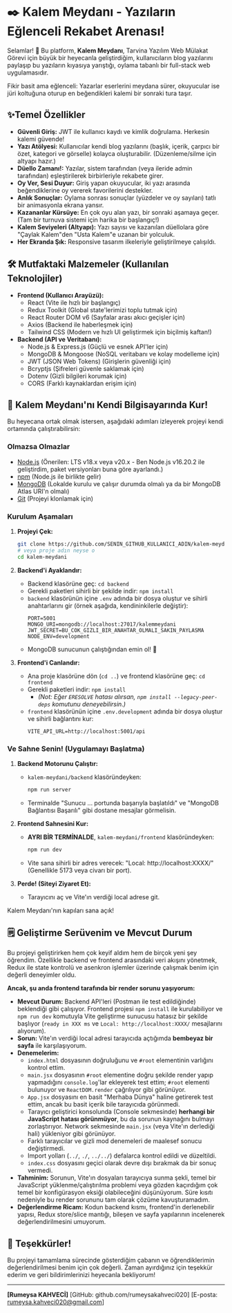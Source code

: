 # ✒️ Kalem Meydanı - Yazıların Eğlenceli Rekabet Arenası!

Selamlar! 👋 Bu platform, **Kalem Meydanı**, Tarvina Yazılım Web Mülakat Görevi için büyük bir heyecanla geliştirdiğim, kullanıcıların blog yazılarını paylaşıp bu yazıların kıyasıya yarıştığı, oylama tabanlı bir full-stack web uygulamasıdır.

Fikir basit ama eğlenceli: Yazarlar eserlerini meydana sürer, okuyucular ise jüri koltuğuna oturup en beğendikleri kalemi bir sonraki tura taşır. 

## ✨Temel Özellikler

*   **Güvenli Giriş:** JWT ile kullanıcı kaydı ve kimlik doğrulama. Herkesin kalemi güvende!
*   **Yazı Atölyesi:** Kullanıcılar kendi blog yazılarını (başlık, içerik, çarpıcı bir özet, kategori ve görselle) kolayca oluşturabilir. (Düzenleme/silme için altyapı hazır.)
*   **Düello Zamanı!:** Yazılar, sistem tarafından (veya ileride admin tarafından) eşleştirilerek birbirleriyle rekabete girer.
*   **Oy Ver, Sesi Duyur:** Giriş yapan okuyucular, iki yazı arasında beğendiklerine oy vererek favorilerini destekler.
*   **Anlık Sonuçlar:** Oylama sonrası sonuçlar (yüzdeler ve oy sayıları) tatlı bir animasyonla ekrana yansır.
*   **Kazananlar Kürsüye:** En çok oyu alan yazı, bir sonraki aşamaya geçer. (Tam bir turnuva sistemi için harika bir başlangıç!)
*   **Kalem Seviyeleri (Altyapı):** Yazı sayısı ve kazanılan düellolara göre "Çaylak Kalem"den "Usta Kalem"e uzanan bir yolculuk.
*   **Her Ekranda Şık:** Responsive tasarım ilkeleriyle geliştirilmeye çalışıldı.

## 🛠️ Mutfaktaki Malzemeler (Kullanılan Teknolojiler)

*   **Frontend (Kullanıcı Arayüzü):**
    *   React (Vite ile hızlı bir başlangıç)
    *   Redux Toolkit (Global state'lerimizi toplu tutmak için)
    *   React Router DOM v6 (Sayfalar arası akıcı geçişler için)
    *   Axios (Backend ile haberleşmek için)
    *   Tailwind CSS (Modern ve hızlı UI geliştirmek için biçilmiş kaftan!)
*   **Backend (API ve Veritabanı):**
    *   Node.js & Express.js (Güçlü ve esnek API'ler için)
    *   MongoDB & Mongoose (NoSQL veritabanı ve kolay modelleme için)
    *   JWT (JSON Web Tokens) (Girişlerin güvenliği için)
    *   Bcryptjs (Şifreleri güvenle saklamak için)
    *   Dotenv (Gizli bilgileri korumak için)
    *   CORS (Farklı kaynaklardan erişim için)

## 🚀 Kalem Meydanı'nı Kendi Bilgisayarında Kur!

Bu heyecana ortak olmak istersen, aşağıdaki adımları izleyerek projeyi kendi ortamında çalıştırabilirsin:

### Olmazsa Olmazlar 

*   [Node.js](https://nodejs.org/) (Önerilen: LTS v18.x veya v20.x - Ben Node.js v16.20.2 ile geliştirdim, paket versiyonları buna göre ayarlandı.)
*   [npm](https://www.npmjs.com/) (Node.js ile birlikte gelir)
*   [MongoDB](https://www.mongodb.com/try/download/community) (Lokalde kurulu ve çalışır durumda olmalı ya da bir MongoDB Atlas URI'n olmalı)
*   [Git](https://git-scm.com/) (Projeyi klonlamak için)

### Kurulum Aşamaları

1.  **Projeyi Çek:**
    ```bash
    git clone https://github.com/SENIN_GITHUB_KULLANICI_ADIN/kalem-meydani.git 
    # veya proje adın neyse o
    cd kalem-meydani
    ```

2.  **Backend'i Ayaklandır:**
    *   Backend klasörüne geç: `cd backend`
    *   Gerekli paketleri sihirli bir şekilde indir: `npm install`
    *   `backend` klasörünün içine `.env` adında bir dosya oluştur ve sihirli anahtarlarını gir (örnek aşağıda, kendininkilerle değiştir):
        ```env
        PORT=5001
        MONGO_URI=mongodb://localhost:27017/kalemmeydani
        JWT_SECRET=BU_COK_GIZLI_BIR_ANAHTAR_OLMALI_SAKIN_PAYLASMA
        NODE_ENV=development
        ```
    *   MongoDB sunucunun çalıştığından emin ol! 🐉

3.  **Frontend'i Canlandır:**
    *   Ana proje klasörüne dön (`cd ..`) ve frontend klasörüne geç: `cd frontend`
    *   Gerekli paketleri indir: `npm install`
        *   *(Not: Eğer `ERESOLVE` hatası alırsan, `npm install --legacy-peer-deps` komutunu deneyebilirsin.)*
    *   `frontend` klasörünün içine `.env.development` adında bir dosya oluştur ve sihirli bağlantını kur:
        ```env
        VITE_API_URL=http://localhost:5001/api
        ```

### Ve Sahne Senin! (Uygulamayı Başlatma)

1.  **Backend Motorunu Çalıştır:**
    *   `kalem-meydani/backend` klasöründeyken:
        ```bash
        npm run server
        ```
    *   Terminalde "Sunucu ... portunda başarıyla başlatıldı" ve "MongoDB Bağlantısı Başarılı" gibi dostane mesajlar görmelisin.

2.  **Frontend Sahnesini Kur:**
    *   **AYRI BİR TERMİNALDE**, `kalem-meydani/frontend` klasöründeyken:
        ```bash
        npm run dev
        ```
    *   Vite sana sihirli bir adres verecek: "Local: http://localhost:XXXX/" (Genellikle 5173 veya civarı bir port).

3.  **Perde! (Siteyi Ziyaret Et):**
    *   Tarayıcını aç ve Vite'ın verdiği local adrese git.

Kalem Meydanı'nın kapıları sana açık!

## 🗒️ Geliştirme Serüvenim ve Mevcut Durum

Bu projeyi geliştirirken hem çok keyif aldım hem de birçok yeni şey öğrendim. Özellikle backend ve frontend arasındaki veri akışını yönetmek, Redux ile state kontrolü ve asenkron işlemler üzerinde çalışmak benim için değerli deneyimler oldu.

**Ancak, şu anda frontend tarafında bir render sorunu yaşıyorum:**

*   **Mevcut Durum:** Backend API'leri (Postman ile test edildiğinde) beklendiği gibi çalışıyor. Frontend projesi `npm install` ile kurulabiliyor ve `npm run dev` komutuyla Vite geliştirme sunucusu hatasız bir şekilde başlıyor (`ready in XXX ms` ve `Local: http://localhost:XXXX/` mesajlarını alıyorum).
*   **Sorun:** Vite'ın verdiği local adresi tarayıcıda açtığımda **bembeyaz bir sayfa** ile karşılaşıyorum.
*   **Denemelerim:**
    *   `index.html` dosyasının doğruluğunu ve `#root` elementinin varlığını kontrol ettim.
    *   `main.jsx` dosyasının `#root` elementine doğru şekilde render yapıp yapmadığını `console.log`'lar ekleyerek test ettim; `#root` elementi bulunuyor ve `ReactDOM.render` çağrılıyor gibi görünüyor.
    *   `App.jsx` dosyasını en basit "Merhaba Dünya" haline getirerek test ettim, ancak bu basit içerik bile tarayıcıda görünmedi.
    *   Tarayıcı geliştirici konsolunda (Console sekmesinde) **herhangi bir JavaScript hatası görünmüyor**, bu da sorunun kaynağını bulmayı zorlaştırıyor. Network sekmesinde `main.jsx` (veya Vite'ın derlediği hali) yükleniyor gibi görünüyor.
    *   Farklı tarayıcılar ve gizli mod denemeleri de maalesef sonucu değiştirmedi.
    *   Import yolları (`../`, `./`, `../../`) defalarca kontrol edildi ve düzeltildi.
    *   `index.css` dosyasını geçici olarak devre dışı bırakmak da bir sonuç vermedi.
*   **Tahminim:** Sorunun, Vite'ın dosyaları tarayıcıya sunma şekli, temel bir JavaScript yüklenme/çalıştırılma problemi veya gözden kaçırdığım çok temel bir konfigürasyon eksiği olabileceğini düşünüyorum. Süre kısıtı nedeniyle bu render sorununu tam olarak çözüme kavuşturamadım.
*   **Değerlendirme Ricam:** Kodun backend kısmı, frontend'in derlenebilir yapısı, Redux store/slice mantığı, bileşen ve sayfa yapılarının incelenerek değerlendirilmesini umuyorum.



## 🤗 Teşekkürler!

Bu projeyi tamamlama sürecinde gösterdiğim çabanın ve öğrendiklerimin değerlendirilmesi benim için çok değerli. Zaman ayırdığınız için teşekkür ederim ve geri bildirimlerinizi heyecanla bekliyorum!

---
**[Rumeysa KAHVECİ]**
[GitHub: github.com/rumeysakahveci020]
[E-posta: rumeysa.kahveci020@gmail.com]